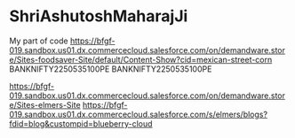# ShriAshutoshMaharajJi
My part of code
https://bfgf-019.sandbox.us01.dx.commercecloud.salesforce.com/on/demandware.store/Sites-foodsaver-Site/default/Content-Show?cid=mexican-street-corn
BANKNIFTY2250535100PE
BANKNIFTY2250535100PE

https://bfgf-019.sandbox.us01.dx.commercecloud.salesforce.com/on/demandware.store/Sites-elmers-Site
https://bfgf-019.sandbox.us01.dx.commercecloud.salesforce.com/s/elmers/blogs?fdid=blog&custompid=blueberry-cloud